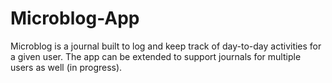 # Microblog-App
Microblog is a journal built to log and keep track of day-to-day activities for a given user. The app can be extended to support journals for multiple users as well (in progress).
